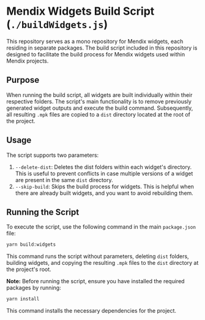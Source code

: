 # Mendix Widgets Build Script (`./buildWidgets.js`)

This repository serves as a mono repository for Mendix widgets, each residing in separate packages. The build script included in this repository is designed to facilitate the build process for Mendix widgets used within Mendix projects.

## Purpose

When running the build script, all widgets are built individually within their respective folders. The script's main functionality is to remove previously generated widget outputs and execute the build command. Subsequently, all resulting `.mpk` files are copied to a `dist` directory located at the root of the project.

## Usage

The script supports two parameters:

1. `--delete-dist`: Deletes the dist folders within each widget's directory. This is useful to prevent conflicts in case multiple versions of a widget are present in the same `dist` directory.
2. `--skip-build`: Skips the build process for widgets. This is helpful when there are already built widgets, and you want to avoid rebuilding them.

## Running the Script

To execute the script, use the following command in the main `package.json` file:

```bash
yarn build:widgets
```

This command runs the script without parameters, deleting `dist` folders, building widgets, and copying the resulting `.mpk` files to the `dist` directory at the project's root.

**Note:** Before running the script, ensure you have installed the required packages by running:

```bash
yarn install
```

This command installs the necessary dependencies for the project.
